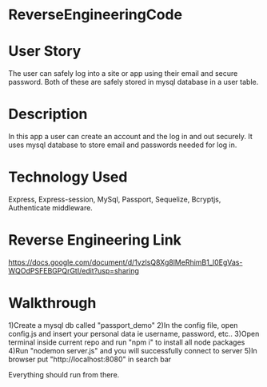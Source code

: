 # ReverseEngineeringCode

# User Story

The user can safely log into a site or app using their email and secure password. Both of these are safely stored in mysql database in a user table.

# Description

In this app a user can create an account and the log in and out securely. It uses mysql database to store email and passwords needed for log in.

# Technology Used

Express, Express-session, MySql, Passport, Sequelize, Bcryptjs, Authenticate middleware.

# Reverse Engineering Link

https://docs.google.com/document/d/1vzlsQ8Xg8lMeRhimB1_l0EgVas-WQOdPSFEBGPQrGtI/edit?usp=sharing

# Walkthrough
1)Create a mysql db called "passport_demo" 
2)In the config file, open config.js and insert your personal data ie username, password, etc..
3)Open terminal inside current repo and  run "npm i" to install all node packages 
4)Run "nodemon server.js" and you will successfully connect to server 
5)In browser put "http://localhost:8080" in search bar

Everything should run from there.  
